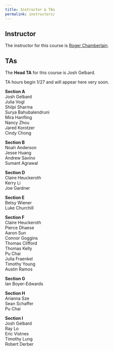 ```yaml
---
title: Instructor & TAs
permalink: instructors/
---
```


## Instructor

The instructor for this course is [Roger Chamberlain](http://www.cse.wustl.edu/~roger).

## TAs

The **Head TA** for this course is Josh Gelbard.

TA hours begin 1/27 and will appear here very soon.

**Section A**   
Josh Gelbard  
Julia Vogl  
Shilpi Sharma  
Surya Bahubalendruni  
Mira Hanfling  
Nancy Zhou  
Jared Korotzer  
Cindy Chong  

**Section B**  
Noah Anderson  
Jesse Huang  
Andrew Savino  
Sumant Agrawal  

**Section D**  
Claire Heuckeroth  
Kerry Li  
Joe Gardner  

**Section E**  
Betsy Wiener  
Luke Churchill  

**Section F**  
Claire Heuckeroth  
Pierce Dhaese  
Aaron Sun  
Connor Goggins  
Thomas Clifford  
Thomas Kelly  
Pu Chai  
Julia Fraenkel  
Timothy Young  
Austin Ramos  

**Section G**  
Ian Boyer-Edwards  

**Section H**  
Arianna Sze  
Sean Schaffer  
Pu Chai  

**Section I**  
Josh Gelbard  
Ray Lo  
Eric Vistnes  
Timothy Lung  
Robert Derber  